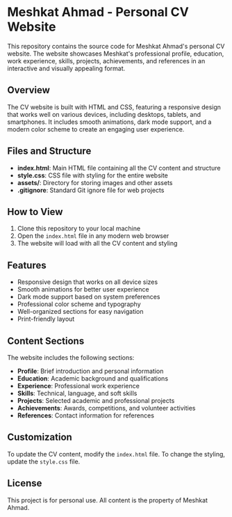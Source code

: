 # Meshkat Ahmad - Personal CV Website

This repository contains the source code for Meshkat Ahmad's personal CV website. The website showcases Meshkat's professional profile, education, work experience, skills, projects, achievements, and references in an interactive and visually appealing format.

## Overview

The CV website is built with HTML and CSS, featuring a responsive design that works well on various devices, including desktops, tablets, and smartphones. It includes smooth animations, dark mode support, and a modern color scheme to create an engaging user experience.

## Files and Structure

- **index.html**: Main HTML file containing all the CV content and structure
- **style.css**: CSS file with styling for the entire website
- **assets/**: Directory for storing images and other assets
- **.gitignore**: Standard Git ignore file for web projects

## How to View

1. Clone this repository to your local machine
2. Open the `index.html` file in any modern web browser
3. The website will load with all the CV content and styling

## Features

- Responsive design that works on all device sizes
- Smooth animations for better user experience
- Dark mode support based on system preferences
- Professional color scheme and typography
- Well-organized sections for easy navigation
- Print-friendly layout

## Content Sections

The website includes the following sections:
- **Profile**: Brief introduction and personal information
- **Education**: Academic background and qualifications
- **Experience**: Professional work experience
- **Skills**: Technical, language, and soft skills
- **Projects**: Selected academic and professional projects
- **Achievements**: Awards, competitions, and volunteer activities
- **References**: Contact information for references

## Customization

To update the CV content, modify the `index.html` file. To change the styling, update the `style.css` file.

## License

This project is for personal use. All content is the property of Meshkat Ahmad.